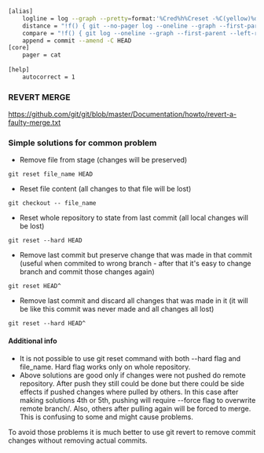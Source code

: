 ```bash
[alias]
    logline = log --graph --pretty=format:'%Cred%h%Creset -%C(yellow)%d%Creset %s %Cgreen(%cr) %C(bold blue)<%an>%Creset' --abbrev-commit
    distance = "!f() { git --no-pager log --oneline --graph --first-parent --left-right --no-decorate HEAD...$1/${2:-$(git rev-parse --abbrev-ref HEAD)}; }; f"
    compare = "!f() { git log --oneline --graph --first-parent --left-right --decorate $1...$2; }; f"
    append = commit --amend -C HEAD
[core]
	pager = cat
	
[help]
	autocorrect = 1
```

### REVERT MERGE
https://github.com/git/git/blob/master/Documentation/howto/revert-a-faulty-merge.txt

### Simple solutions for common problem

* Remove file from stage (changes will be preserved)

```git reset file_name HEAD```

* Reset file content (all changes to that file will be lost)

```git checkout -- file_name```

* Reset whole repository to state from last commit (all local changes will be lost)

```git reset --hard HEAD```

* Remove last commit but preserve change that was made in that commit 
(useful when commited to wrong branch - after that it's easy to change branch and commit those changes again)

```git reset HEAD^```

* Remove last commit and discard all changes that was made in it (it will be like this commit was never made and all changes all lost)

```git reset --hard HEAD^```

#### Additional info
* It is not possible to use git reset command with both --hard flag and file_name. Hard flag works only on whole repository.
* Above solutions are good only if changes were not pushed do remote repository. After push they still could be done but there could be side effects if pushed changes where pulled by others. 
In this case after making solutions 4th or 5th, pushing will require --force flag to overwrite remote branch/. 
Also, others after pulling again will be forced to merge. This is confusing to some and might cause problems.

To avoid those problems it is much better to use git revert to remove commit changes without removing actual commits.
